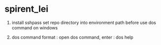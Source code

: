 # spirent_lei

1. install sshpass
   set repo directory into environment path before use dos command on windows

2. dos command format :
   open dos command, enter : dos help